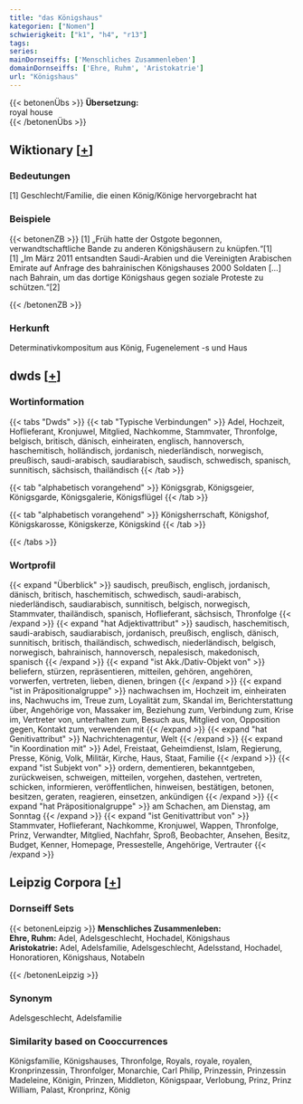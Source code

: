 ```yaml
---
title: "das Königshaus"
kategorien: ["Nomen"]
schwierigkeit: ["k1", "h4", "r13"]
tags:
series:
mainDornseiffs: ['Menschliches Zusammenleben']
domainDornseiffs: ['Ehre, Ruhm', 'Aristokatrie']
url: "Königshaus"
---
```


{{< betonenÜbs >}}
**Übersetzung:**  
royal house  
{{< /betonenÜbs >}}

## Wiktionary [[+](https://de.wiktionary.org/wiki/Königshaus)]

### Bedeutungen
[1] Geschlecht/Familie, die einen König/Könige hervorgebracht hat  

### Beispiele
{{< betonenZB >}}
[1] „Früh hatte der Ostgote begonnen, verwandtschaftliche Bande zu anderen Königshäusern zu knüpfen.“[1]  
[1] „Im März 2011 entsandten Saudi-Arabien und die Vereinigten Arabischen Emirate auf Anfrage des bahrainischen Königshauses 2000 Soldaten […] nach Bahrain, um das dortige Königshaus gegen soziale Proteste zu schützen.“[2]  

{{< /betonenZB >}}
### Herkunft
Determinativkompositum aus König, Fugenelement -s und Haus  



## dwds [[+](https://www.dwds.de/wb/Königshaus)]

### Wortinformation
{{< tabs "Dwds" >}}
{{< tab "Typische Verbindungen" >}}
Adel, Hochzeit, Hoflieferant, Kronjuwel, Mitglied, Nachkomme, Stammvater, Thronfolge, belgisch, britisch, dänisch, einheiraten, englisch, hannoversch, haschemitisch, holländisch, jordanisch, niederländisch, norwegisch, preußisch, saudi-arabisch, saudiarabisch, saudisch, schwedisch, spanisch, sunnitisch, sächsisch, thailändisch
{{< /tab >}}

{{< tab "alphabetisch vorangehend" >}}
Königsgrab, Königsgeier, Königsgarde, Königsgalerie, Königsflügel
{{< /tab >}}

{{< tab "alphabetisch vorangehend" >}}
Königsherrschaft, Königshof, Königskarosse, Königskerze, Königskind
{{< /tab >}}

{{< /tabs >}}

### Wortprofil
{{< expand "Überblick" >}} saudisch, preußisch, englisch, jordanisch, dänisch, britisch, haschemitisch, schwedisch, saudi-arabisch, niederländisch, saudiarabisch, sunnitisch, belgisch, norwegisch, Stammvater, thailändisch, spanisch, Hoflieferant, sächsisch, Thronfolge {{< /expand >}}
{{< expand "hat Adjektivattribut" >}} saudisch, haschemitisch, saudi-arabisch, saudiarabisch, jordanisch, preußisch, englisch, dänisch, sunnitisch, britisch, thailändisch, schwedisch, niederländisch, belgisch, norwegisch, bahrainisch, hannoversch, nepalesisch, makedonisch, spanisch {{< /expand >}}
{{< expand "ist Akk./Dativ-Objekt von" >}} beliefern, stürzen, repräsentieren, mitteilen, gehören, angehören, vorwerfen, vertreten, lieben, dienen, bringen {{< /expand >}}
{{< expand "ist in Präpositionalgruppe" >}} nachwachsen im, Hochzeit im, einheiraten ins, Nachwuchs im, Treue zum, Loyalität zum, Skandal im, Berichterstattung über, Angehörige von, Massaker im, Beziehung zum, Verbindung zum, Krise im, Vertreter von, unterhalten zum, Besuch aus, Mitglied von, Opposition gegen, Kontakt zum, verwenden mit {{< /expand >}}
{{< expand "hat Genitivattribut" >}} Nachrichtenagentur, Welt {{< /expand >}}
{{< expand "in Koordination mit" >}} Adel, Freistaat, Geheimdienst, Islam, Regierung, Presse, König, Volk, Militär, Kirche, Haus, Staat, Familie {{< /expand >}}
{{< expand "ist Subjekt von" >}} ordern, dementieren, bekanntgeben, zurückweisen, schweigen, mitteilen, vorgehen, dastehen, vertreten, schicken, informieren, veröffentlichen, hinweisen, bestätigen, betonen, besitzen, geraten, reagieren, einsetzen, ankündigen {{< /expand >}}
{{< expand "hat Präpositionalgruppe" >}} am Schachen, am Dienstag, am Sonntag {{< /expand >}}
{{< expand "ist Genitivattribut von" >}} Stammvater, Hoflieferant, Nachkomme, Kronjuwel, Wappen, Thronfolge, Prinz, Verwandter, Mitglied, Nachfahr, Sproß, Beobachter, Ansehen, Besitz, Budget, Kenner, Homepage, Pressestelle, Angehörige, Vertrauter {{< /expand >}}

## Leipzig Corpora [[+](https://corpora.uni-leipzig.de/en/res?word=Königshaus&corpusId=deu_newscrawl-public_2018)]

### Dornseiff Sets
{{< betonenLeipzig >}}
**Menschliches Zusammenleben:**  
**Ehre, Ruhm:** Adel, Adelsgeschlecht, Hochadel, Königshaus  
**Aristokatrie:** Adel, Adelsfamilie, Adelsgeschlecht, Adelsstand, Hochadel, Honoratioren, Königshaus, Notabeln  

{{< /betonenLeipzig >}}

### Synonym
Adelsgeschlecht, Adelsfamilie


### Similarity based on Cooccurrences
Königsfamilie, Königshauses, Thronfolge, Royals, royale, royalen, Kronprinzessin, Thronfolger, Monarchie, Carl Philip, Prinzessin, Prinzessin Madeleine, Königin, Prinzen, Middleton, Königspaar, Verlobung, Prinz, Prinz William, Palast, Kronprinz, König

